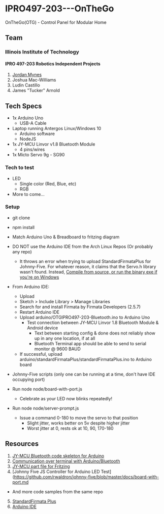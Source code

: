 # IPRO497-203---OnTheGo
OnTheGo(OTG) - Control Panel for Modular Home

## Team
### Illinois Institute of Technology
#### IPRO 497-203 Robotics Independent Projects

1. [Jordan Mynes](http://mynes.me)
2. Joshua Mac-Williams
3. Ludin Castillo
4. James "Tucker" Arnold  

## Tech Specs
* 1x Arduino Uno
  * USB-A Cable
* Laptop running Antergos Linux/Windows 10
  * Arduino software
  * NodeJS
* 1x JY-MCU Linvor v1.8 Bluetooth Module
  * 4 pins/wires
* 1x Micto Servo 9g - SG90

### Tech to test
* LED
  * Single color (Red, Blue, etc)
  * RGB
* More to come...

### Setup
* git clone
* npm install
* Match Arduino Uno & Breadboard to fritzing diagram
* DO NOT use the Arduino IDE from the Arch Linux Repos (Or probably
any repo)
  * It throws an error when trying to upload StandardFirmataPlus 
for
Johnny-Five. For whatever reason, it claims that the Servo.h library
wasn't found. Instead, [Compile from source, or run the binary exe if
you're on Windows](https://www.arduino.cc/en/Main/Software)
* From Arduino IDE:
  * Upload
  * Sketch > Include Library > Manage Libraries
  * Search for and install Firmata by Firmata Developers (2.5.7)
  * Restart Arduino IDE
  * Upload arduino/OTGIPRO497-203-Bluetooth.ino to Arduino Uno
    * Test connection between JY-MCU Linvor 1.8 Bluetooth Module & Android device
      * Text between starting config & done does not reliably show up in any
one location, if at all
      * Bluetooth Terminal app should be able to send to serial monitor @ 9600 BAUD
  * If successful, upload 
arduino/standardFirmataPlus/standardFirmataPlus.ino to Arduino board

* Johnny-Five scripts (only one can be running at a time, don't 
have IDE occupying port)
* Run node node/board-with-port.js
  * Celebrate as your LED now blinks repeatedly!
* Run node node/server-prompt.js
  * Issue a command 0-180 to move the servo to that position
    * Slight jitter, works better on 5v despite higher jitter
    * Worst jitter at 0, rests ok at 10, 90, 170-180 

## Resources
1. [JY-MCU Bluetooth code skeleton for Arduino](https://github.com/rwaldron/johnny-five/wiki/Getting-Started-with-Johnny-Five-and-JY-MCU-Bluetooth-Serial-Port-Module)
2. [Communication over terminal with Arduino/Bluetooth](https://www.tautvidas.com/blog/2015/12/easy-arduino-bluetooth-communication-with-jy-mcu/)
3. [JY-MCU part file for Fritzing](https://github.com/RafaGS/Fritzing/blob/master/Bluetooth%20HC-06.fzpz)
4. [Johnny Five JS Controller for Arduino LED Test](https://github.com/rwaldron/johnny-five/blob/master/docs/board-with-port.md
  * And more code samples from the same repo
5. [StandardFirmata 
Plus](https://github.com/firmata/arduino/blob/master/examples/StandardFirmataPlus/StandardFirmataPlus.ino)
6. [Arduino IDE](https://www.arduino.cc/en/Main/Software)
